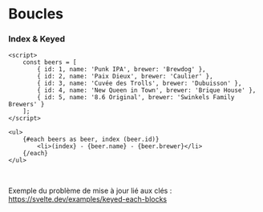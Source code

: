 <!-- .slide: class="with-code-bg-dark" -->

# Boucles

### Index & Keyed

```svelte
<script>
	const beers = [
		{ id: 1, name: 'Punk IPA', brewer: 'Brewdog' },
		{ id: 2, name: 'Paix Dieux', brewer: 'Caulier' },
		{ id: 3, name: 'Cuvée des Trolls', brewer: 'Dubuisson' },
		{ id: 4, name: 'New Queen in Town', brewer: 'Brique House' },
		{ id: 5, name: '8.6 Original', brewer: 'Swinkels Family Brewers' }
	];
</script>

<ul>
	{#each beers as beer, index (beer.id)}
		<li>(index} - {beer.name} - {beer.brewer}</li>
	{/each}
</ul>
```

<br>

<p>
  Exemple du problème de mise à jour lié aux clés : 
  <a href="https://svelte.dev/examples/keyed-each-blocks" target="_blank">https://svelte.dev/examples/keyed-each-blocks</a>
</p>
